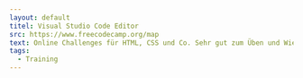 ```yaml
---
layout: default
titel: Visual Studio Code Editor
src: https://www.freecodecamp.org/map
text: Online Challenges für HTML, CSS und Co. Sehr gut zum Üben und Wiederholen.
tags:
  - Training
---
```


